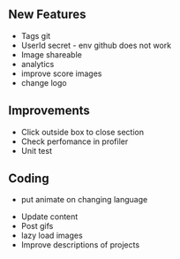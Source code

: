 ## New Features

<General>

- Tags git
- UserId secret - env github does not work
- Image shareable
- analytics
- improve score images
- change logo

## Improvements

- Click outside box to close section
- Check perfomance in profiler
- Unit test

## Coding

- put animate on changing language

<Portfolio>

- Update content
- Post gifs 
- lazy load images
- Improve descriptions of projects


